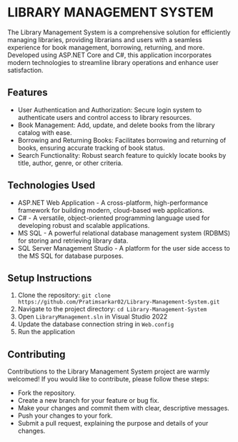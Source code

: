 # LIBRARY MANAGEMENT SYSTEM


The Library Management System is a comprehensive solution for efficiently managing libraries, providing 
librarians and users with a seamless experience for book management, borrowing, returning, and more. 
Developed using ASP.NET Core and C#, this application incorporates modern technologies to streamline 
library operations and enhance user satisfaction.


## Features
- User Authentication and Authorization: Secure login system to authenticate users and control access 
to library resources.
- Book Management: Add, update, and delete books from the library catalog with ease.
- Borrowing and Returning Books: Facilitates borrowing and returning of books, ensuring accurate 
tracking of book status.
- Search Functionality: Robust search feature to quickly locate books by title, author, genre, or 
other criteria.


## Technologies Used
- ASP.NET Web Application - A cross-platform, high-performance framework for building modern, 
cloud-based web applications.
- C# - A versatile, object-oriented programming language used for developing robust and scalable 
applications.
- MS SQL - A powerful relational database management system (RDBMS) for storing and retrieving 
library data.
- SQL Server Management Studio - A platform for the user side access to the MS SQL for database 
purposes.


## Setup Instructions
1. Clone the repository: `git clone https://github.com/Pratimsarkar02/Library-Management-System.git`
2. Navigate to the project directory: `cd Library-Management-System`
3. Open `LibraryManagement.sln` in Visual Studio 2022
4. Update the database connection string in `Web.config`
5. Run the application


## Contributing
Contributions to the Library Management System project are warmly welcomed! If you would like to 
contribute, please follow these steps:

- Fork the repository.
- Create a new branch for your feature or bug fix.
- Make your changes and commit them with clear, descriptive messages.
- Push your changes to your fork.
- Submit a pull request, explaining the purpose and details of your changes.